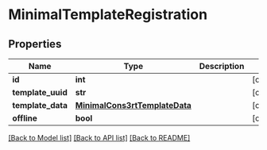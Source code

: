 # MinimalTemplateRegistration

## Properties
Name | Type | Description | Notes
------------ | ------------- | ------------- | -------------
**id** | **int** |  | [optional] 
**template_uuid** | **str** |  | [optional] 
**template_data** | [**MinimalCons3rtTemplateData**](MinimalCons3rtTemplateData.md) |  | [optional] 
**offline** | **bool** |  | [optional] 

[[Back to Model list]](../README.md#documentation-for-models) [[Back to API list]](../README.md#documentation-for-api-endpoints) [[Back to README]](../README.md)


